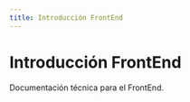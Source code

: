 ```yaml
---
title: Introducción FrontEnd
---
```


# Introducción FrontEnd

Documentación técnica para el FrontEnd.
